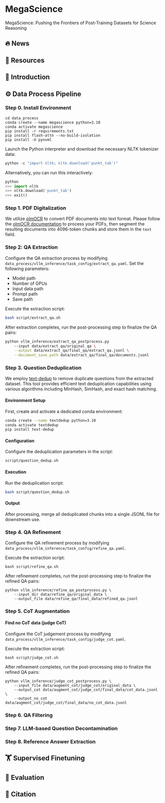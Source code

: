 # MegaScience
MegaScience: Pushing the Frontiers of Post-Training Datasets for Science Reasoning


## 🔥 News

## 💎 Resources

## 🚀 Introduction

## ⚙️ Data Process Pipeline

### Step 0. Install Environment

```
cd data_process
conda create --name megascience python=3.10
conda activate megascience
pip install -r requirements.txt
pip install flash-attn --no-build-isolation
pip install -U pynvml
```

Launch the Python interpreter and download the necessary NLTK tokenizer data:

```python
python -c "import nltk; nltk.download('punkt_tab')"
```

Alternatively, you can run this interactively:
```python
python
>>> import nltk
>>> nltk.download('punkt_tab')
>>> exit()
```

### Step 1. PDF Digitalization

We utilize [olmOCR](https://github.com/allenai/olmocr) to convert PDF documents into text format. Please follow the [olmOCR documentation](https://github.com/allenai/olmocr) to process your PDFs, then segment the resulting documents into 4096-token chunks and store them in the `text` field.

### Step 2: QA Extraction

Configure the QA extraction process by modifying `data_process/vllm_inference/task_config/extract_qa.yaml`. Set the following parameters:
- Model path
- Number of GPUs
- Input data path
- Prompt path
- Save path

Execute the extraction script:
```bash
bash script/extract_qa.sh
```

After extraction completes, run the post-processing step to finalize the QA pairs:
```bash
python vllm_inference/extract_qa_postprocess.py 
    --input data/extract_qa/original_qa \
    --output data/extract_qa/final_qa/extract_qa.jsonl \
    --document_save_path data/extract_qa/final_qa/documents.jsonl
```
### Step 3. Question Deduplication

We employ [text-dedup](https://github.com/ChenghaoMou/text-dedup) to remove duplicate questions from the extracted dataset. This tool provides efficient text deduplication capabilities using various algorithms including MinHash, SimHash, and exact hash matching.

#### Environment Setup

First, create and activate a dedicated conda environment:
```bash
conda create --name textdedup python=3.10
conda activate textdedup
pip install text-dedup
```

#### Configuration

Configure the deduplication parameters in the script:
```bash
script/question_dedup.sh
```

#### Execution

Run the deduplication script:
```bash
bash script/question_dedup.sh
```

#### Output

After processing, merge all deduplicated chunks into a single JSONL file for downstream use.

### Step 4. QA Refinement

Configure the QA refinement process by modifying `data_process/vllm_inference/task_config/refine_qa.yaml`.

Execute the extraction script:

```
bash script/refine_qa.sh
```

After refinement completes, run the post-processing step to finalize the refined QA pairs:

```
python vllm_inference/refine_qa_postprocess.py \
    --input_dir data/refine_qa/original_data \
    --output_file data/refine_qa/final_data/refined_qa.jsonl
```

### Step 5. CoT Augmentation

#### Find no CoT data (judge CoT)

Configure the CoT judgement process by modifying `data_process/vllm_inference/task_config/judge_cot.yaml`.

Execute the extraction script:

```
bash script/judge_cot.sh
```

After refinement completes, run the post-processing step to finalize the refined QA pairs:

```
python vllm_inference/judge_cot_postprocess.py \
    --input_file data/augment_cot/judge_cot/original_data \
    --output_cot data/augment_cot/judge_cot/final_data/cot_data.jsonl \
    --output_no_cot data/augment_cot/judge_cot/final_data/no_cot_data.jsonl
```

### Step 6. QA Filtering

### Step 7. LLM-based Question Decontamination

### Step 8. Reference Answer Extraction

## 🏋️ Supervised Finetuning

## 🎯 Evaluation

## 🥳 Citation